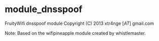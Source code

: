 module_dnsspoof
===============

FruityWifi dnsspoof module
Copyright (C) 2013  xtr4nge [_AT_] gmail.com

Note: Based on the wifipineapple module created by whistlemaster.
